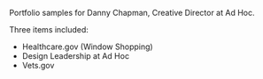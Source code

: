 Portfolio samples for Danny Chapman, Creative Director at Ad Hoc.

Three items included:

- Healthcare.gov (Window Shopping)
- Design Leadership at Ad Hoc
- Vets.gov
